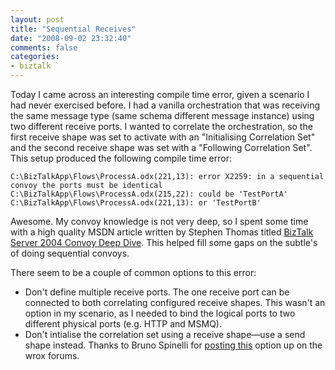 ```yaml
---
layout: post
title: "Sequential Receives"
date: "2008-09-02 23:32:40"
comments: false
categories:
- biztalk
---
```


Today I came across an interesting compile time error, given a scenario I had never exercised before. I had a vanilla orchestration that was receiving the same message type (same schema different message instance) using two different receive ports. I wanted to correlate the orchestration, so the first receive shape was set to activate with an "Initialising Correlation Set" and the second receive shape was set with a "Following Correlation Set". This setup produced the following compile time error:

    C:\BizTalkApp\Flows\ProcessA.odx(221,13): error X2259: in a sequential convoy the ports must be identical
    C:\BizTalkApp\Flows\ProcessA.odx(215,22): could be 'TestPortA'
    C:\BizTalkApp\Flows\ProcessA.odx(221,13): or 'TestPortB'

Awesome. My convoy knowledge is not very deep, so I spent some time with a high quality MSDN article written by Stephen Thomas titled [BizTalk Server 2004 Convoy Deep Dive](http://msdn.microsoft.com/en-us/library/ms942189.aspx). This helped fill some gaps on the subtle's of doing sequential convoys.


There seem to be a couple of common options to this error:

- Don't define multiple receive ports. The one receive port can be connected to both correlating configured receive shapes. This wasn't an option in my scenario, as I needed to bind the logical ports to two different physical ports (e.g. HTTP and MSMQ).
- Don't intialise the correlation set using a receive shape—use a send shape instead. Thanks to Bruno Spinelli for [posting this](http://p2p.wrox.com/topic.asp?TOPIC_ID=49988) option up on the wrox forums.
